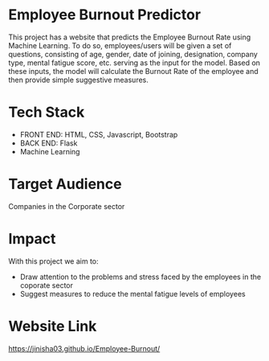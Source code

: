 # Employee Burnout Predictor
This project has a website that predicts the Employee Burnout Rate using Machine Learning. To do so, employees/users will be given a set of questions, consisting of age, gender, date of joining, designation, company type, mental fatigue score, etc. serving as the input for the model. Based on these inputs, the model will calculate the Burnout Rate of the employee and then provide simple suggestive measures.

# Tech Stack
* FRONT END: HTML, CSS, Javascript, Bootstrap
* BACK END: Flask
* Machine Learning

# Target Audience
Companies in the Corporate sector

# Impact
With this project we aim to:
* Draw attention to the problems and stress faced by the employees in the coporate sector
* Suggest measures to reduce the mental fatigue levels of employees

# Website Link
https://jinisha03.github.io/Employee-Burnout/

